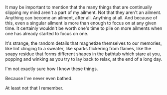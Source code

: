 It may be important to mention that the many things that are continually slipping my mind aren't a part of my ailment. Not that they aren't an ailment. Anything can become an ailment, after all. Anything at all. And because of this, even a singular ailment is more than enough to focus on at any given time. It certainly wouldn't be worth one's time to pile on more ailments when one has already started to focus on one.

It's strange, the random details that magnetize themselves to our memories, like lint clinging to a sweater, like sparks flickering from flames, like the soapy residue that forms different shapes in the bathtub which stare at you, popping and winking as you try to lay back to relax, at the end of a long day.

I'm not exactly sure how I know these things.

Because I've never even bathed.

At least not that I remember.